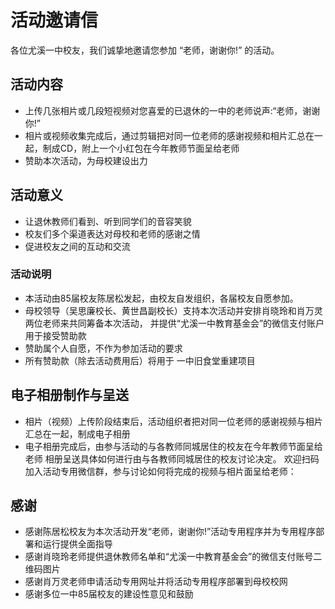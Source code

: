 
# 活动邀请信

各位尤溪一中校友，我们诚挚地邀请您参加 “老师，谢谢你!” 的活动。

## 活动内容
* 上传几张相片或几段短视频对您喜爱的已退休的一中的老师说声:“老师，谢谢你!”
* 相片或视频收集完成后，通过剪辑把对同一位老师的感谢视频和相片汇总在一起，制成CD，附上一个小红包在今年教师节面呈给老师
* 赞助本次活动，为母校建设出力

## 活动意义
* 让退休教师们看到、听到同学们的音容笑貌
* 校友们多个渠道表达对母校和老师的感谢之情
* 促进校友之间的互动和交流
 
### 活动说明
* 本活动由85届校友陈居松发起，由校友自发组织，各届校友自愿参加。
* 母校领导（吴思廉校长、黄世昌副校长）支持本次活动并安排肖晓玲和肖万灵两位老师来共同筹备本次活动， 并提供“尤溪一中教育基金会”的微信支付账户用于接受赞助款
* 赞助属个人自愿，不作为参加活动的要求
* 所有赞助款（除去活动费用后）将用于 一中旧食堂重建项目

##  电子相册制作与呈送
* 相片（视频）上传阶段结束后，活动组织者把对同一位老师的感谢视频与相片汇总在一起，制成电子相册
* 电子相册完成后，由参与活动的与各教师同城居住的校友在今年教师节面呈给老师
相册呈送具体如何进行由与各教师同城居住的校友讨论决定。 欢迎扫码加入活动专用微信群，参与讨论如何将完成的视频与相片面呈给老师：

##  感谢
* 感谢陈居松校友为本次活动开发“老师，谢谢你!”活动专用程序并为专用程序部署和运行提供全面指导
* 感谢肖晓玲老师提供退休教师名单和“尤溪一中教育基金会”的微信支付账号二维码图片
* 感谢肖万灵老师申请活动专用网址并将活动专用程序部署到母校校网
* 感谢多位一中85届校友的建设性意见和鼓励
